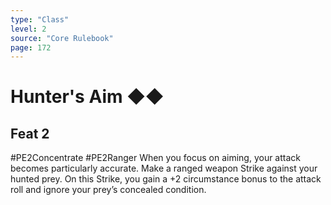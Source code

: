 ```yaml
---
type: "Class"
level: 2
source: "Core Rulebook"
page: 172
---
```

# Hunter's Aim ◆◆
## Feat 2
#PE2Concentrate #PE2Ranger
When you focus on aiming, your attack becomes particularly accurate. Make a ranged weapon Strike against your hunted prey. On this Strike, you gain a +2 circumstance bonus to the attack roll and ignore your prey’s concealed condition.